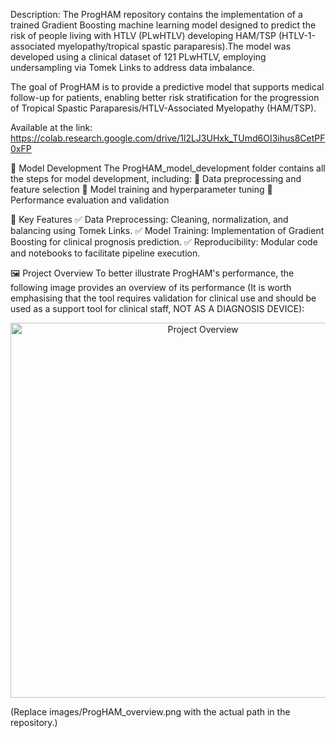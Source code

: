 Description:
The ProgHAM repository contains the implementation of a trained Gradient Boosting machine learning model designed to predict the risk of people living with HTLV (PLwHTLV) developing HAM/TSP (HTLV-1-associated myelopathy/tropical spastic paraparesis).The model was developed using a clinical dataset of 121 PLwHTLV, employing undersampling via Tomek Links to address data imbalance.

The goal of ProgHAM is to provide a predictive model that supports medical follow-up for patients, enabling better risk stratification for the progression of Tropical Spastic Paraparesis/HTLV-Associated Myelopathy (HAM/TSP).

Available at the link:
https://colab.research.google.com/drive/1l2LJ3UHxk_TUmd6OI3ihus8CetPF0xFP

📂 Model Development
The ProgHAM_model_development folder contains all the steps for model development, including:
📌 Data preprocessing and feature selection
📌 Model training and hyperparameter tuning
📌 Performance evaluation and validation

🔬 Key Features
✅ Data Preprocessing: Cleaning, normalization, and balancing using Tomek Links.
✅ Model Training: Implementation of Gradient Boosting for clinical prognosis prediction.
✅ Reproducibility: Modular code and notebooks to facilitate pipeline execution.

🖼 Project Overview
To better illustrate ProgHAM's performance, the following image provides an overview of its performance (It is worth emphasising that the tool requires validation for clinical use and should be used as a support tool for clinical staff, NOT AS A DIAGNOSIS DEVICE):

<p align="center"> <img src="images/ProgHAM_overview.png" alt="Project Overview" width="600"> </p>
(Replace images/ProgHAM_overview.png with the actual path in the repository.)
